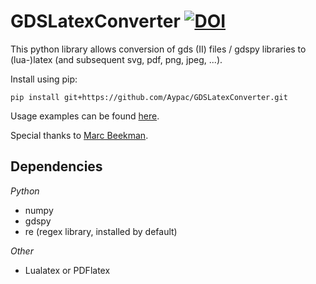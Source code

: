 # GDSLatexConverter [![DOI](https://zenodo.org/badge/133829948.svg)](https://doi.org/10.5281/zenodo.16886231)
This python library allows conversion of gds (II) files / gdspy libraries to (lua-)latex (and subsequent svg, pdf, png, jpeg, ...).

Install using pip:

`pip install git+https://github.com/Aypac/GDSLatexConverter.git`


Usage examples can be found <a href='/examples/inv_example.ipynb'>here</a>.


Special thanks to <a href='https://github.com/mwb0506'>Marc Beekman</a>.

## Dependencies
*Python*
 - numpy
 - gdspy
 - re (regex library, installed by default)

*Other*
 - Lualatex or PDFlatex
